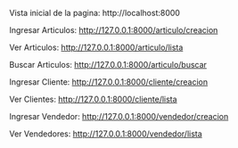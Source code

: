Vista inicial de la pagina: http://localhost:8000

Ingresar Articulos: http://127.0.0.1:8000/articulo/creacion

Ver Articulos: http://127.0.0.1:8000/articulo/lista

Buscar Articulos: http://127.0.0.1:8000/articulo/buscar


Ingresar Cliente: http://127.0.0.1:8000/cliente/creacion

Ver Clientes: http://127.0.0.1:8000/cliente/lista


Ingresar Vendedor: http://127.0.0.1:8000/vendedor/creacion

Ver Vendedores: http://127.0.0.1:8000/vendedor/lista
